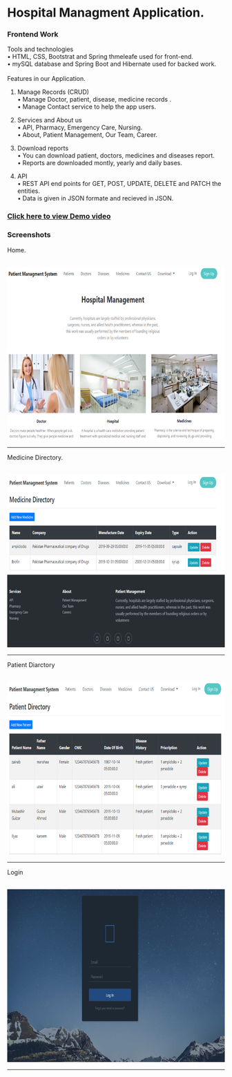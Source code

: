 # Hospital Managment Application.
<h3>Frontend Work</h3>
Tools and technologies <br/>
•	HTML, CSS, Bootstrat and Spring thmeleafe used for front-end.<br/>
•	mySQL database and Spring Boot and Hibernate used for backed work. </br><br/>
Features in our Application.<br/>

1.	Manage Records (CRUD)<br/>
•	Manage Doctor, patient, disease, medicine records .<br/>
•	Manage Contact service to help the app users.<br/>

2.	Services and About us <br/>
•	API, Pharmacy, Emergency Care, Nursing. <br/>
•	About, Patient Management, Our Team, Career. <br/>

3.	Download reports <br/>
•	You can download patient, doctors, medicines and diseases report.<br/>
•	Reports are downloaded montly, yearly and daily bases. <br/>

4.	API <br/>
•	REST API end points for GET, POST, UPDATE, DELETE and PATCH the entities. <br/>
•	Data is given in JSON formate and recieved in JSON.

<h3><a href="https://youtu.be/3BQ3oRV8ubM">Click here to view Demo video</a></h3>

<h3>Screenshots</h3>

<p>Home.</p><br>
<img src="assests/1Capture.PNG" width="700" height="400">
<hr>
<p>Medicine Directory.</p><br>
<img src="assests/2Capture.PNG" width="700" height="400">
<hr>
<p>Patient Diarctory</p><br>
<img src="assests/3Capture.PNG" width="700" height="400">
<hr>
<p>Login</p><br>
<img src="assests/4Capture.PNG" width="700" height="400">
<hr>
<!-- <p>Team</p><br>
<img src="assests/5Capture.PNG" width="700" height="400"> -->
<!-- <hr> -->
